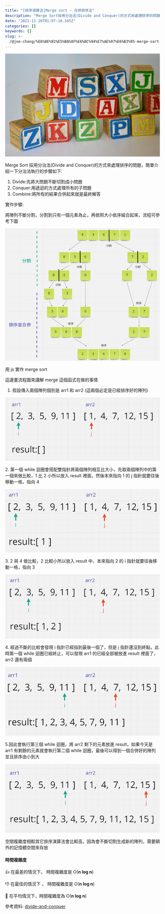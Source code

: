 ```yaml
---
title: "[排序演算法]Merge sort — 合併排序法"
description: "Merge Sort採用分治法(Divide and Conquer)的方式來處理排序的問題，簡單介紹一下分治法執行的步驟如下:"
date: "2021-11-26T01:07:18.345Z"
categories: []
keywords: []
slug: >-
  /@joe-chang/%E6%8E%92%E5%BA%8F%E6%BC%94%E7%AE%97%E6%B3%95-merge-sort-%E5%90%88%E4%BD%B5%E6%8E%92%E5%BA%8F%E6%B3%95-5362b826ca6c
---
```


![](/img/1__RUmvkz3ba5u9Mj6wbswoMA.jpeg)

Merge Sort 採用分治法(Divide and Conquer)的方式來處理排序的問題，簡單介紹一下分治法執行的步驟如下:

1.  Divide:先將大問題不斷切割成小問題
2.  Conquer:用遞迴的方式處理所有的子問題
3.  Combine:將所有的結果合併起來就是最終解答

實作步驟:

將陣列不斷分割，分割到只有一個元素為止，再依照大小依序組合起來，流程可參考下圖

![](/img/0__2X3nZmdORT7HG4UC.png)

用 js 實作 merge sort

這邊畫流程圖來講解 merge 這個函式在做的事情

1.  假設傳入兩個陣列個別是 arr1 和 arr2 (這兩個必定是已經排序好的陣列)

![](/img/1__5xwtiombcbCmDlW7Emwg__Q.png)

2\. 第一個 while 迴圈會搭配雙指針將兩個陣列相互比大小，先取兩個陣列中的第一個來做比較，1 比 2 小所以放入 result 裡面，然後本來指向 1 的 j 指針就要往後移動一格，指向 4

![](/img/1__DpemawBXX58H1R9MGEriTw.png)

3\. 2 與 4 做比較，2 比較小所以放入 result 中，本來指向 2 的 i 指針就要往後移動一格，指向 3

![](/img/1____wyFKCzbytfvd1xR2w3sDg.png)

4\. 經過不斷的比較會發現 i 指針已經指到最後一個了，但是 j 指針還沒到終點，此時第一個 while 迴圈已經終止，可以發現 arr1 的已經全部被放進 result 裡面了，arr2 還有兩個

![](/img/1__HEi5LenFAxaWGxNSI__MFnw.png)

5.因此會執行第三個 while 迴圈，將 arr2 剩下的元素放進 result，如果今天是 arr1 有剩餘的元素就會執行第二個 while 迴圈，最後可以得到一個合併好的陣列並且排序由小到大

![](/img/1__qfWFCnnQuQB__XojJrv9__cg.png)

空間複雜度相較其它排序演算法會比較高，因為會不斷切割生成新的陣列，需要額外的記憶體空間來存放

#### 時間複雜度

👍 在最差的情況下， 時間複雜度是 O(**n log n**)

👎 在最佳的情況下 ， 時間複雜度是 O(**n log n**)

🤚 在平均情況下，時間複雜度為 O(**n log n**)

參考資料: [divide-and-conquer](https://www.geeksforgeeks.org/divide-and-conquer/)
